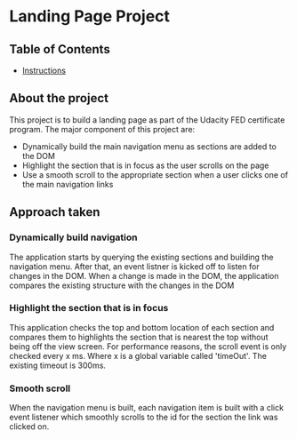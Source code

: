 # Landing Page Project

## Table of Contents

* [Instructions](#instructions)

## About the project

This project is to build a landing page as part of the Udacity FED certificate program.  The major component of this
project are:

   * Dynamically build the main navigation menu as sections are added to the DOM
   * Highlight the section that is in focus as the user scrolls on the page
   * Use a smooth scroll to the appropriate section when a user clicks one of the main navigation links
   
## Approach taken
### Dynamically build navigation

The application starts by querying the existing sections and building the navigation menu.  After that, an 
event listner is kicked off to listen for changes in the DOM.  When a change is made in the DOM, the application
compares the existing structure with the changes in the DOM

### Highlight the section that is in focus

This application checks the top and bottom location of each section and compares them to highlights 
the section that is nearest the top without being off the view screen.  For performance reasons, the 
scroll event is only checked every x ms.  Where x is a global variable called 'timeOut'.  The existing
timeout is 300ms.

### Smooth scroll

When the navigation menu is built, each navigation item is built with a click event listener which smoothly
scrolls to the id for the section the link was clicked on.